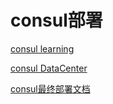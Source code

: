 # consul部署

[consul learning](consul%20learning.md)

[consul DataCenter](consul%20datacenter.md)

[consul最终部署文档](consul%20deploy.md)